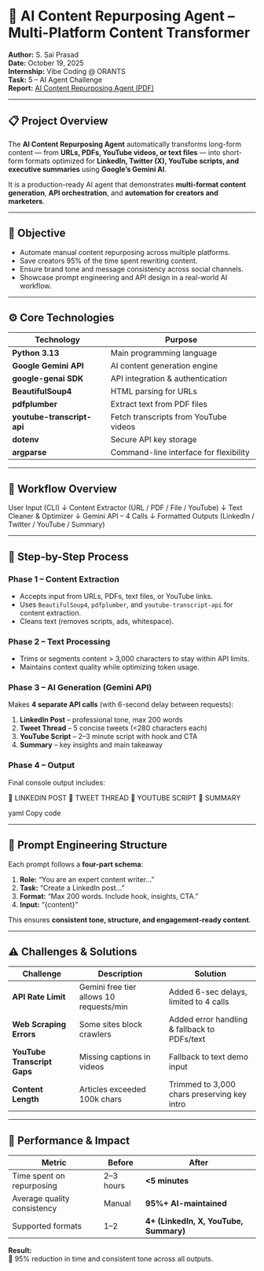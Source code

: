 # 🧠 AI Content Repurposing Agent – Multi-Platform Content Transformer

**Author:** S. Sai Prasad  
**Date:** October 19, 2025  
**Internship:** Vibe Coding @ ORANTS  
**Task:** 5 – AI Agent Challenge  
**Report:** [AI Content Repurposing Agent (PDF)](./report.pdf)

---

## 📋 Project Overview

The **AI Content Repurposing Agent** automatically transforms long-form content — from **URLs, PDFs, YouTube videos, or text files** — into short-form formats optimized for **LinkedIn, Twitter (X), YouTube scripts, and executive summaries** using **Google’s Gemini AI**.

It is a production-ready AI agent that demonstrates **multi-format content generation**, **API orchestration**, and **automation for creators and marketers**.

---

## 🎯 Objective

- Automate manual content repurposing across multiple platforms.  
- Save creators 95% of the time spent rewriting content.  
- Ensure brand tone and message consistency across social channels.  
- Showcase prompt engineering and API design in a real-world AI workflow.

---

## ⚙️ Core Technologies

| Technology | Purpose |
|-------------|----------|
| **Python 3.13** | Main programming language |
| **Google Gemini API** | AI content generation engine |
| **google-genai SDK** | API integration & authentication |
| **BeautifulSoup4** | HTML parsing for URLs |
| **pdfplumber** | Extract text from PDF files |
| **youtube-transcript-api** | Fetch transcripts from YouTube videos |
| **dotenv** | Secure API key storage |
| **argparse** | Command-line interface for flexibility |

---

## 🔄 Workflow Overview

User Input (CLI)
↓
Content Extractor (URL / PDF / File / YouTube)
↓
Text Cleaner & Optimizer
↓
Gemini API – 4 Calls
↓
Formatted Outputs (LinkedIn / Twitter / YouTube / Summary)

---

## 🧩 Step-by-Step Process

### **Phase 1 – Content Extraction**
- Accepts input from URLs, PDFs, text files, or YouTube links.  
- Uses `BeautifulSoup4`, `pdfplumber`, and `youtube-transcript-api` for content extraction.  
- Cleans text (removes scripts, ads, whitespace).  

### **Phase 2 – Text Processing**
- Trims or segments content > 3,000 characters to stay within API limits.  
- Maintains context quality while optimizing token usage.  

### **Phase 3 – AI Generation (Gemini API)**
Makes **4 separate API calls** (with 6-second delay between requests):  
1. **LinkedIn Post** – professional tone, max 200 words  
2. **Tweet Thread** – 5 concise tweets (<280 characters each)  
3. **YouTube Script** – 2–3 minute script with hook and CTA  
4. **Summary** – key insights and main takeaway  

### **Phase 4 – Output**
Final console output includes:  

📌 LINKEDIN POST
📌 TWEET THREAD
📌 YOUTUBE SCRIPT
📌 SUMMARY

yaml
Copy code

---

## 🧠 Prompt Engineering Structure

Each prompt follows a **four-part schema**:

1. **Role:** “You are an expert content writer…”  
2. **Task:** “Create a LinkedIn post…”  
3. **Format:** “Max 200 words. Include hook, insights, CTA.”  
4. **Input:** “{content}”

This ensures **consistent tone, structure, and engagement-ready content**.

---

## ⚠️ Challenges & Solutions

| Challenge | Description | Solution |
|------------|--------------|-----------|
| **API Rate Limit** | Gemini free tier allows 10 requests/min | Added 6-sec delays, limited to 4 calls |
| **Web Scraping Errors** | Some sites block crawlers | Added error handling & fallback to PDFs/text |
| **YouTube Transcript Gaps** | Missing captions in videos | Fallback to text demo input |
| **Content Length** | Articles exceeded 100k chars | Trimmed to 3,000 chars preserving key intro |

---

## 🧮 Performance & Impact

| Metric | Before | After |
|---------|---------|--------|
| Time spent on repurposing | 2–3 hours | **<5 minutes** |
| Average quality consistency | Manual | **95%+ AI-maintained** |
| Supported formats | 1–2 | **4+ (LinkedIn, X, YouTube, Summary)** |

**Result:**  
🚀 95% reduction in time and consistent tone across all outputs.
